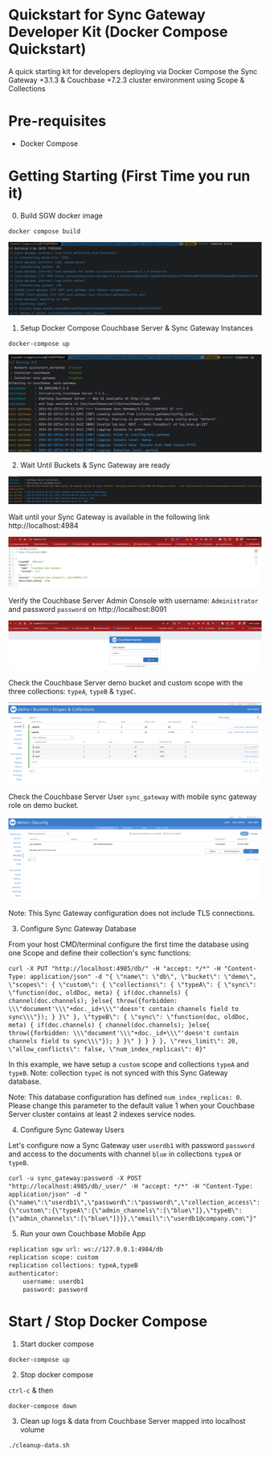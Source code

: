 # Quickstart for Sync Gateway Developer Kit (Docker Compose Quickstart)
 A quick starting kit for developers deploying via Docker Compose the Sync Gateway +3.1.3 & Couchbase +7.2.3 cluster environment using Scope &amp; Collections

# Pre-requisites

* Docker Compose 

# Getting Starting (First Time you run it)

0. Build SGW docker image

```
docker compose build
```

![build](/docs/assets/00_build.png)

1. Setup Docker Compose Couchbase Server & Sync Gateway Instances

```
docker-compose up
```

![up](/docs/assets/01_composeUp.png)


2. Wait Until Buckets & Sync Gateway are ready 


![Sync Gateway listening in 4984](/docs/assets/02_containers_ready.png)


Wait until your Sync Gateway is available in the following link http://localhost:4984 


![Sync Gateway listening in 4984](docs/assets/02_sgw_ready.png)


Verify the Couchbase Server Admin Console with username: `Administrator` and password `password` on http://localhost:8091

![Couchbase Console UI](/docs/assets/02_server.png)


Check the Couchbase Server demo bucket and custom scope with the three collections: `typeA`, `typeB` & `typeC`.

![collections](/docs/assets/02_collections.png)

Check the Couchbase Server User `sync_gateway` with mobile sync gateway role on demo bucket. 


![security](/docs/assets/02_security.png)


Note: This Sync Gateway configuration does not include TLS connections. 


3. Configure Sync Gateway Database

From your host CMD/terminal configure the first time the database using one Scope and define their collection's sync functions: 

```
curl -X PUT "http://localhost:4985/db/" -H "accept: */*" -H "Content-Type: application/json" -d "{ \"name\": \"db\", \"bucket\": \"demo\", \"scopes\": { \"custom\": { \"collections\": { \"typeA\": { \"sync\": \"function(doc, oldDoc, meta) { if(doc.channels) { channel(doc.channels); }else{ throw({forbidden: \\\"document'\\\"+doc._id+\\\"'doesn't contain channels field to sync\\\"}); } }\" }, \"typeB\": { \"sync\": \"function(doc, oldDoc, meta) { if(doc.channels) { channel(doc.channels); }else{ throw({forbidden: \\\"document'\\\"+doc._id+\\\"'doesn't contain channels field to sync\\\"}); } }\" } } } }, \"revs_limit\": 20, \"allow_conflicts\": false, \"num_index_replicas\": 0}"
```

In this example, we have setup a `custom` scope and collections `typeA` and `typeB`. Note: collection `typeC` is not synced with this Sync Gateway database. 

Note: This database configuration has defined `num_index_replicas: 0`. Please change this parameter to the default value 1 when your Couchbase Server cluster contains at least 2 indexes service nodes. 


4. Configure Sync Gateway Users

Let's configure now a Sync Gateway user `userdb1` with password `password` and access to the documents with channel `blue` in collections `typeA` or `typeB`. 

```
curl -u sync_gateway:password -X POST "http://localhost:4985/db/_user/" -H "accept: */*" -H "Content-Type: application/json" -d "{\"name\":\"userdb1\",\"password\":\"password\",\"collection_access\":{\"custom\":{\"typeA\":{\"admin_channels\":[\"blue\"]},\"typeB\":{\"admin_channels\":[\"blue\"]}}},\"email\":\"userdb1@company.com\"}"
```


5. Run your own Couchbase Mobile App

```
replication sgw url: ws://127.0.0.1:4984/db
replication scope: custom
replication collections: typeA,typeB
authenticator: 
	username: userdb1
    password: password 
```


# Start / Stop Docker Compose


1. Start docker compose

```
docker-compose up
```

2. Stop docker compose

`ctrl-c` & then 

```
docker-compose down
```

3. Clean up logs & data from Couchbase Server mapped into localhost volume

```
./cleanup-data.sh
```
